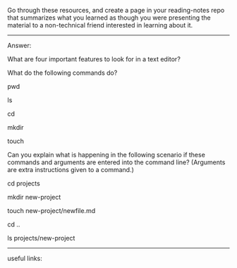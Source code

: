 Go through these resources, and create a page in your reading-notes repo that summarizes what you learned as though you were presenting the material to a non-technical friend interested in learning about it.

---

Answer:

What are four important features to look for in a text editor?

What do the following commands do?

pwd

ls

cd

mkdir

touch

Can you explain what is happening in the following scenario if these commands and arguments are entered into the command line? (Arguments are extra instructions given to a command.)

cd projects

mkdir new-project

touch new-project/newfile.md

cd ..

ls projects/new-project

---

useful links:
